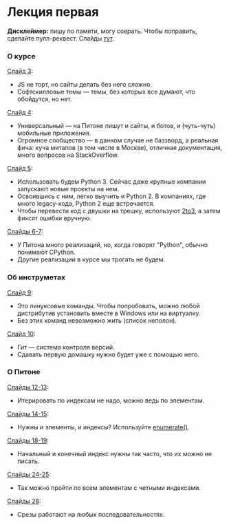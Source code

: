 # Лекция первая
**Дисклеймер:** пишу по памяти, могу соврать. Чтобы поправить, сделайте пулл-реквест.
Слайды [тут](http://melevir.com/static/styleru_py/slides/1.html).

### О курсе
[Слайд 3](http://melevir.com/static/styleru_py/slides/1.html?full#3):

- JS не торт, но сайты делать без него сложно. 
- Софтскилловые темы — темы, без которых все думают, что обойдутся, но нет.

[Слайд 4](http://melevir.com/static/styleru_py/slides/1.html?full#4): 

- Универсальный — на Питоне пишут и сайты, и ботов, и (чуть-чуть) мобильные приложения.
- Огромное сообщество — в данном случае не баззворд, а реальная фича: куча митапов (в том числе в Москве), отличная документация, много вопросов на StackOverflow.

[Слайд 5](http://melevir.com/static/styleru_py/slides/1.html?full#5): 

- Использовать будем Python 3. Сейчас даже крупные компании запускают новые проекты на нем. 
- Освоившись с ним, легко выучить и Python 2. В компаниях, где много legacy-кода, Python 2 еще встречается. 
- Чтобы перевести код с двушки на трешку, используют [2to3](https://docs.python.org/3.0/library/2to3.html), а затем фиксят ошибки вручную.

[Слайды 6-7](http://melevir.com/static/styleru_py/slides/1.html?full#6):
- У Питона много реализаций, но, когда говорят "Python", обычно понимают CPython. 
- Другие реализации в курсе мы трогать не будем.

### Об инструметах

[Слайд 9](http://melevir.com/static/styleru_py/slides/1.html?full#9):
- Это линуксовые команды. Чтобы попробовать, можно любой дистрибутив установить вместе в Windows или на виртуалку.
- Без этих команд невозможно жить (список неполон).

[Слайд 10](http://melevir.com/static/styleru_py/slides/1.html?full#10):
- Гит — система контроля версий.
- Сдавать первую домашку нужно будет уже с помощью него.

### О Питоне

[Слайды 12-13](http://melevir.com/static/styleru_py/slides/1.html?full#12):
- Итерировать по индексам не надо, можно ведь по элементам.

[Слайды 14-15](http://melevir.com/static/styleru_py/slides/1.html?full#14):
- Нужны и элементы, и индексы? Используйте [enumerate()](https://docs.python.org/3/library/functions.html#enumerate).

[Слайды 18-19](http://melevir.com/static/styleru_py/slides/1.html?full#18):
- Начальный и конечный индекс нужны так часто, что их можно не писать.

[Слайды 24-25](http://melevir.com/static/styleru_py/slides/1.html?full#24):
- Так можно пройти по всем элементам с четными индексами.

[Слайды 28](http://melevir.com/static/styleru_py/slides/1.html?full#28):
- Срезы работают на любых последовательностях.

